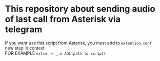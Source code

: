 # This repository about sending audio of last call from Asterisk via telegram
If you want use this script from Asterisk, you must add to ```extention.conf``` new step in context        
FOR EXAMPLE ```exten -> _,n AGI(path to script)```